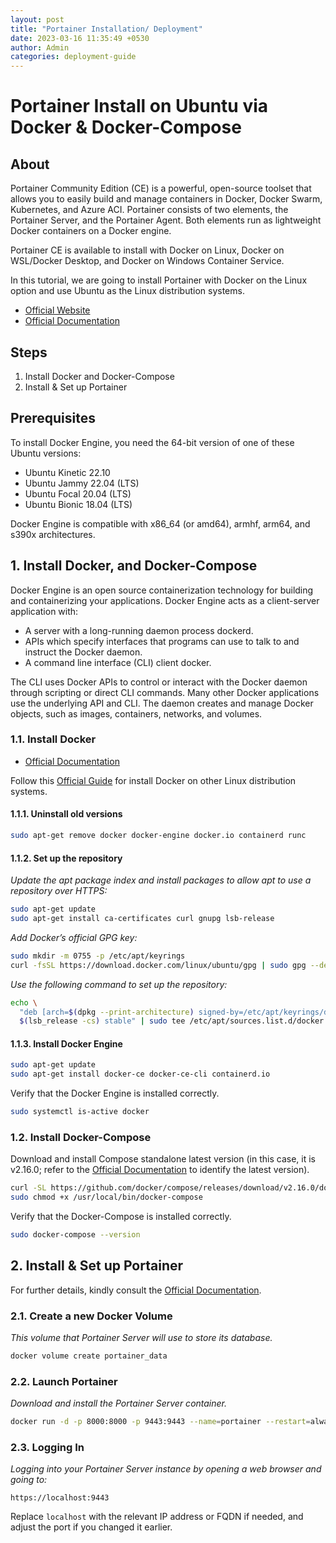 ```yaml
---
layout: post
title: "Portainer Installation/ Deployment"
date: 2023-03-16 11:35:49 +0530
author: Admin
categories: deployment-guide
---
```


# Portainer Install on Ubuntu via Docker & Docker-Compose

<!-- ![Alt Text](/blog/assets/imgs/test.webp) -->

## About

Portainer Community Edition (CE) is a powerful, open-source toolset that allows you to easily build and manage containers in Docker, Docker Swarm, Kubernetes, and Azure ACI. Portainer consists of two elements, the Portainer Server, and the Portainer Agent. Both elements run as lightweight Docker containers on a Docker engine.

Portainer CE is available to install with Docker on Linux, Docker on WSL/Docker Desktop, and Docker on Windows Container Service.

In this tutorial, we are going to install Portainer with Docker on the Linux option and use Ubuntu as the Linux distribution systems.

- [Official Website](https://www.portainer.io/)
- [Official Documentation](https://docs.portainer.io/)

## Steps

1. Install Docker and Docker-Compose
2. Install & Set up Portainer

## Prerequisites

To install Docker Engine, you need the 64-bit version of one of these Ubuntu versions:

- Ubuntu Kinetic 22.10
- Ubuntu Jammy 22.04 (LTS)
- Ubuntu Focal 20.04 (LTS)
- Ubuntu Bionic 18.04 (LTS)

Docker Engine is compatible with x86_64 (or amd64), armhf, arm64, and s390x architectures.

## 1. Install Docker, and Docker-Compose

Docker Engine is an open source containerization technology for building and containerizing your applications. Docker Engine acts as a client-server application with:

- A server with a long-running daemon process dockerd.
- APIs which specify interfaces that programs can use to talk to and instruct the Docker daemon.
- A command line interface (CLI) client docker.

The CLI uses Docker APIs to control or interact with the Docker daemon through scripting or direct CLI commands. Many other Docker applications use the underlying API and CLI. The daemon creates and manage Docker objects, such as images, containers, networks, and volumes.

### 1.1. Install Docker

- [Official Documentation](https://docs.docker.com/engine/install/ubuntu/)

Follow this [Official Guide](https://docs.docker.com/engine/install/) for install Docker on other Linux distribution systems.

#### 1.1.1. Uninstall old versions

```bash
sudo apt-get remove docker docker-engine docker.io containerd runc
```

#### 1.1.2. Set up the repository

_Update the apt package index and install packages to allow apt to use a repository over HTTPS:_

```bash
sudo apt-get update
sudo apt-get install ca-certificates curl gnupg lsb-release
```

_Add Docker’s official GPG key:_

```bash
sudo mkdir -m 0755 -p /etc/apt/keyrings
curl -fsSL https://download.docker.com/linux/ubuntu/gpg | sudo gpg --dearmor -o /etc/apt/keyrings/docker.gpg
```

_Use the following command to set up the repository:_

```bash
echo \
  "deb [arch=$(dpkg --print-architecture) signed-by=/etc/apt/keyrings/docker.gpg] https://download.docker.com/linux/ubuntu \
  $(lsb_release -cs) stable" | sudo tee /etc/apt/sources.list.d/docker.list > /dev/null
```

#### 1.1.3. Install Docker Engine

```bash
sudo apt-get update
sudo apt-get install docker-ce docker-ce-cli containerd.io
```

Verify that the Docker Engine is installed correctly.

```bash
sudo systemctl is-active docker
```

### 1.2. Install Docker-Compose

Download and install Compose standalone latest version (in this case, it is v2.16.0; refer to the [Official Documentation](https://docs.docker.com/compose/install/other/) to identify the latest version).

```bash
curl -SL https://github.com/docker/compose/releases/download/v2.16.0/docker-compose-linux-x86_64 -o /usr/local/bin/docker-compose
sudo chmod +x /usr/local/bin/docker-compose
```

Verify that the Docker-Compose is installed correctly.

```bash
sudo docker-compose --version
```

<!-- ### 1.3. (_optional_) Add your linux user to the _Docker_ group -->

<!-- ```
sudo usermod -aG docker $USER
``` -->

## 2. Install & Set up Portainer

For further details, kindly consult the [Official Documentation](https://docs.portainer.io/start/install-ce/server/docker/linux).

### 2.1. Create a new Docker Volume

_This volume that Portainer Server will use to store its database._

```bash
docker volume create portainer_data
```

### 2.2. Launch Portainer

_Download and install the Portainer Server container._

```bash
docker run -d -p 8000:8000 -p 9443:9443 --name=portainer --restart=always -v /var/run/docker.sock:/var/run/docker.sock -v portainer_data:/data portainer/portainer-ce
```

### 2.3. Logging In

_Logging into your Portainer Server instance by opening a web browser and going to:_

```
https://localhost:9443
```

Replace `localhost` with the relevant IP address or FQDN if needed, and adjust the port if you changed it earlier.
